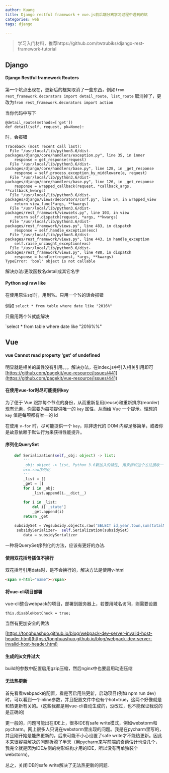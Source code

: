 ```yaml
---
author: Kuang
title: Django restful framework + vue.js前后端分离学习过程中遇到的坑
categories: web
tags: django

---
```


> 学习入门材料，推荐https://github.com/twtrubiks/django-rest-framework-tutorial





## Django 

#### Django Restful framework Routers

第一个坑点出现在，更新后的框架取消了一些东西，例如`from rest_framework.decorators import detail_route, list_route` 取消掉了，更改为`from rest_framework.decorators import action`

当你代码中写下

```
@detail_route(methods=['get'])
def detail(self, request, pk=None):
```

时，会报错

```
Traceback (most recent call last):
  File "/usr/local/lib/python3.6/dist-packages/django/core/handlers/exception.py", line 35, in inner
    response = get_response(request)
  File "/usr/local/lib/python3.6/dist-packages/django/core/handlers/base.py", line 128, in _get_response
    response = self.process_exception_by_middleware(e, request)
  File "/usr/local/lib/python3.6/dist-packages/django/core/handlers/base.py", line 126, in _get_response
    response = wrapped_callback(request, *callback_args, **callback_kwargs)
  File "/usr/local/lib/python3.6/dist-packages/django/views/decorators/csrf.py", line 54, in wrapped_view
    return view_func(*args, **kwargs)
  File "/usr/local/lib/python3.6/dist-packages/rest_framework/viewsets.py", line 103, in view
    return self.dispatch(request, *args, **kwargs)
  File "/usr/local/lib/python3.6/dist-packages/rest_framework/views.py", line 483, in dispatch
    response = self.handle_exception(exc)
  File "/usr/local/lib/python3.6/dist-packages/rest_framework/views.py", line 443, in handle_exception
    self.raise_uncaught_exception(exc)
  File "/usr/local/lib/python3.6/dist-packages/rest_framework/views.py", line 480, in dispatch
    response = handler(request, *args, **kwargs)
TypeError: 'bool' object is not callable
```

解决办法:更改函数名detail成其它名字

#### Python sql raw like

在使用原生sql时，用到%。只用一个%的话会报错

例如 `select * from table where date like "2016%" `

只需用两个%就能解决

`select * from table where date like "2016%%"





## Vue

#### vue Cannot read property 'get' of undefined

明显就是相关的属性没有引用。。。解决办法，在index.js中引入相关引用即可[https://github.com/pagekit/vue-resource/issues/441](https://github.com/pagekit/vue-resource/issues/441)



#### 在使用vue-for时尽可能提供key

为了便于 Vue 跟踪每个节点的身份，从而重新复用(reuse)和重新排序(reorder)现有元素，你需要为每项提供唯一的 `key` 属性，从而给 Vue 一个提示。理想的 `key` 值是每项都有唯一的 id

在使用 `v-for` 时，尽可能提供一个 `key`，除非迭代的 DOM 内容足够简单，或者你是故意依赖于默认行为来获得性能提升。

#### 序列化QuerySet

```python
    def Serialization(self,_obj: object) -> list:
        '''
        _obj: objext -> list, Python 3.6新加入的特性, 用来标识这个方法接收一个对象并返回一个list
        orm.raw序列化
        '''
        _list = []
        _get = []
        for i in _obj:
            _list.append(i.__dict__)

        for i in _list:
            del i['_state']
            _get.append(i)
        return _get
    
    subsidySet = Vegsubsidy.objects.raw('SELECT id,year,town,sum(totalMoney) from vegSubsidy WHERE year="2017" group by town')
     subsidySerializer=  self.Serialization(subsidySet)
        data = subsidySerializer
```

一种将QuerySet序列化的方法，应该有更好的办法.

#### 使用双花括号插值不换行

双花括号引用data时，是不会换行的，解决方法是使用v-html

```html
<span v-html="name"></span>
```

#### 将vue-cli项目部署

vue-cli整合webpack的项目，部署到服务器上，若要用域名访问，则需要设置

```
this.disableHostCheck = true;
```

当然有更加安全的做法

[https://tonghuashuo.github.io/blog/webpack-dev-server-invalid-host-header.html](https://tonghuashuo.github.io/blog/webpack-dev-server-invalid-host-header.html)

#### 生成的js文件过大

build的参数中配置启用gzip压缩，然后nginx中也要启用动态压缩

#### 无法热更新

首先看看webpack的配置，看是否启用热更新，启动项目(例如 npm run dev)时，可以看到一个inline参数，并且配置文件中也有个hot=true，这两个好像就是和热更新有关的。（这些我都是用vue-cli自动生成的，没改过，也不能保证我说的是正确的)

更一般的，问题可能出在IDE上，很多IDE有safe write模式，例如webstorm和pycharm。网上很多人只说在webstorm里出现的问题。我是在pycharm里写的，并且刚开始是能热更新的，后来可能不小心设置了safe write才不能热更新。因此本来很容易解决的问题折腾了半天（用pycharm来写前端的奇葩估计也没几个，我完全就是因为IDE左侧的树形结构才用的IDE，所以没有再单独装个webstorm)。

总之，关闭IDE的safe write解决了无法热更新的问题.
